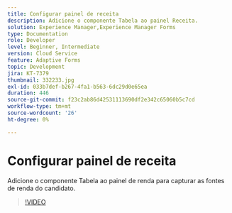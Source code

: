 ```yaml
---
title: Configurar painel de receita
description: Adicione o componente Tabela ao painel Receita.
solution: Experience Manager,Experience Manager Forms
type: Documentation
role: Developer
level: Beginner, Intermediate
version: Cloud Service
feature: Adaptive Forms
topic: Development
jira: KT-7379
thumbnail: 332233.jpg
exl-id: 033b7def-b267-4fa1-b563-6dc29d0e65ea
duration: 446
source-git-commit: f23c2ab86d42531113690df2e342c65060b5c7cd
workflow-type: tm+mt
source-wordcount: '26'
ht-degree: 0%

---
```


# Configurar painel de receita

Adicione o componente Tabela ao painel de renda para capturar as fontes de renda do candidato.

>[!VIDEO](https://video.tv.adobe.com/v/332233?quality=12&learn=on)

